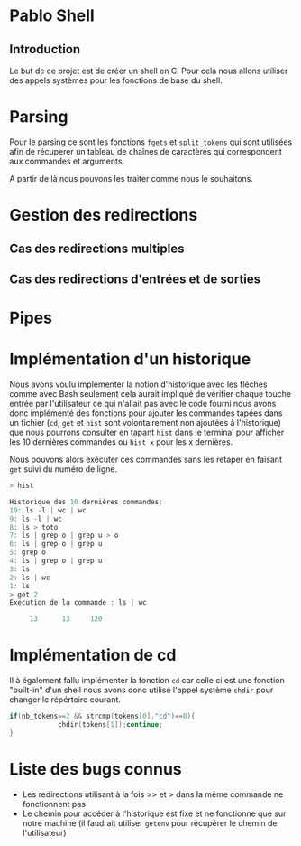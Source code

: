 
# Pablo Shell

## Introduction

Le but de ce projet est de créer un shell en C.
Pour cela nous allons utiliser des appels systèmes pour les fonctions de base du shell.

# Parsing
Pour le parsing ce sont les fonctions `fgets` et ``split_tokens`` qui sont utilisées afin de récuperer un tableau de chaînes de caractères qui correspondent aux commandes et arguments.

A partir de là nous pouvons les traiter comme nous le souhaitons.

# Gestion des redirections
## Cas des redirections multiples
## Cas des redirections d'entrées et de sorties 

# Pipes

# Implémentation d'un historique

Nous avons voulu implémenter la notion d'historique avec les fléches comme avec Bash seulement cela aurait impliqué de vérifier chaque touche entrée par l'utilisateur ce qui n'allait pas avec le code fourni nous avons donc implémenté des fonctions pour ajouter les commandes tapées dans un fichier (`cd`, `get` et `hist` sont volontairement non ajoutées à l'historique) que nous pourrons consulter en tapant `hist` dans le terminal pour afficher les 10 dernières commandes ou `hist x` pour les x dernières.

Nous pouvons alors exécuter ces commandes sans les retaper en faisant ``get`` suivi du numéro de ligne.

```c
> hist

Historique des 10 dernières commandes:
10: ls -l | wc | wc 
9: ls -l | wc 
8: ls > toto 
7: ls | grep o | grep u > o 
6: ls | grep o | grep u 
5: grep o
4: ls | grep o | grep u
3: ls 
2: ls | wc
1: ls 
> get 2
Execution de la commande : ls | wc

     13      13     120
```
# Implémentation de cd
Il à également fallu implémenter la fonction `cd` car celle ci est une fonction "built-in" d'un shell nous avons donc utilisé l'appel système `chdir` pour changer le répértoire courant.
```c
if(nb_tokens==2 && strcmp(tokens[0],"cd")==0){
			chdir(tokens[1]);continue;	
}
```

# Liste des bugs connus
- Les redirections utilisant à la fois >> et > dans la même commande ne fonctionnent pas
- Le chemin pour accéder à l'historique est fixe et ne fonctionne que sur notre machine (il faudrait utiliser `getenv` pour récupérer le chemin de l'utilisateur)